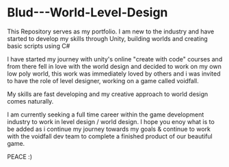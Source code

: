 # Blud---World-Level-Design
This Repository serves as my portfolio. I am new to the industry and have started to develop my skills through Unity, building worlds and creating basic scripts using C#

I have started my journey with unity's online "create with code" courses and from there fell in love with the world design and decided to work on my own low poly world, this work was immediately loved by others and i was invited to have the role of level designer, working on a game called voidfall.

My skills are fast developing and my creative approach to world design comes naturally. 

I am currently seeking a full time career within the game development industry to work in level design / world design. I hope you enoy what is to be added as i continue my journey towards my goals & continue to work with the voidfall dev team to complete a finished product of our beautiful game. 

PEACE :) 

